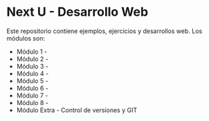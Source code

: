 # Next U - Desarrollo Web

Este repositorio contiene ejemplos, ejercicios y desarrollos web. Los módulos son:

- Módulo 1 -
- Módulo 2 -
- Módulo 3 -
- Módulo 4 -
- Módulo 5 -
- Módulo 6 -
- Módulo 7 -
- Módulo 8 -
- Módulo Extra - Control de versiones y GIT
